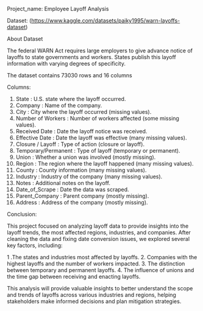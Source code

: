 Project_name: Employee Layoff Analysis

Dataset: (https://www.kaggle.com/datasets/paiky1995/warn-layoffs-dataset)

About Dataset

The federal WARN Act requires large employers to give advance notice of layoffs to state governments and workers. States publish this layoff information with varying degrees of specificity.

The dataset contains 73030 rows and 16 columns

Columns:

1.  State				        : U.S. state where the layoff occurred.
2.  Company				      : Name of the company.
3.  City				        : City where the layoff occurred (missing values).
4.  Number of Workers	  : Number of workers affected (some missing values).
5.  Received Date		    : Date the layoff notice was received.
6.  Effective Date		  : Date the layoff was effective (many missing values).
7.  Closure / Layoff	  : Type of action (closure or layoff).
8.  Temporary/Permanent	: Type of layoff (temporary or permanent).
9.  Union				        : Whether a union was involved (mostly missing).
10. Region				      : The region where the layoff happened (many missing values).
11. County				      : County information (many missing values).
12. Industry			      : Industry of the company (many missing values).
13. Notes				        : Additional notes on the layoff.
14. Date_of_Scrape		  : Date the data was scraped.
15. Parent_Company		  : Parent company (mostly missing).
16. Address				      : Address of the company (mostly missing).



Conclusion:

This project focused on analyzing layoff data to provide insights into the layoff trends, the most affected regions, industries, and companies. After cleaning the data and fixing date conversion issues, we explored several key factors, including:

1 .The states and industries most affected by layoffs.
2. Companies with the highest layoffs and the number of workers impacted.
3. The distinction between temporary and permanent layoffs.
4. The influence of unions and the time gap between receiving and enacting layoffs.

This analysis will provide valuable insights to better understand the scope and trends of layoffs across various industries and regions, 
helping stakeholders make informed decisions and plan mitigation strategies.
